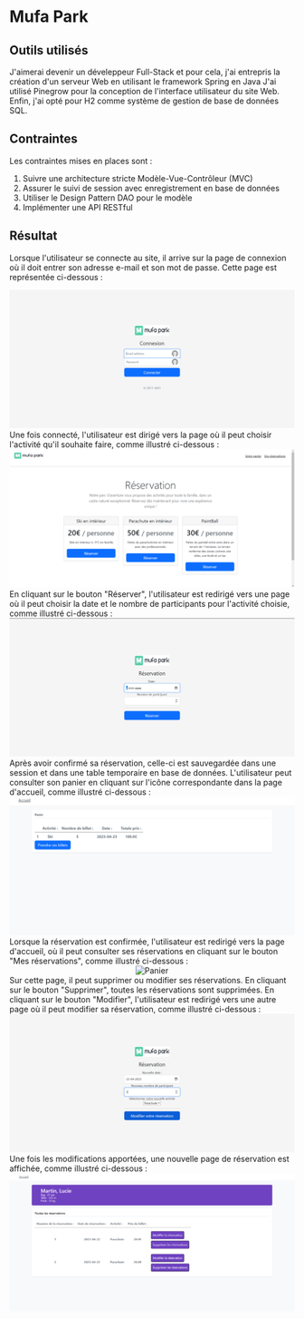 # Mufa Park
## Outils utilisés
J'aimerai devenir un déveleppeur Full-Stack et pour cela, j'ai entrepris la création d'un serveur Web en utilisant le framework Spring en Java
J'ai utilisé Pinegrow pour la conception de l'interface utilisateur du site Web.
Enfin, j'ai opté pour H2 comme système de gestion de base de données SQL.

## Contraintes
Les contraintes mises en places sont :
1. Suivre une architecture stricte Modèle-Vue-Contrôleur (MVC)
2. Assurer le suivi de session avec enregistrement en base de données
3. Utiliser le Design Pattern DAO pour le modèle
4. Implémenter une API RESTful

## Résultat
Lorsque l'utilisateur se connecte au site, il arrive sur la page de connexion où il doit entrer son adresse e-mail et son mot de passe.
Cette page est représentée ci-dessous :
<center>
  <img src="./assets_README/IMG/accueil_connexion.png" alt="Image connexion">
</center>
Une fois connecté, l'utilisateur est dirigé vers la page où il peut choisir l'activité qu'il souhaite faire, comme illustré ci-dessous :
<center>
  <img src="./assets_README/IMG/accueil_site.png" alt="Accueil">
</center>
En cliquant sur le bouton "Réserver", l'utilisateur est redirigé vers une page où il peut choisir la date et le nombre de participants pour l'activité choisie, comme illustré ci-dessous :
<center>
  <img src="./assets_README/IMG/prise_de_rdv.png" alt="Prise de rdv">
</center>
Après avoir confirmé sa réservation, celle-ci est sauvegardée dans une session et dans une table temporaire en base de données. L'utilisateur peut consulter son panier en cliquant sur l'icône correspondante dans la page d'accueil, comme illustré ci-dessous :
<center>
  <img src="./assets_README/IMG/panier.png" alt="Panier">
</center>
Lorsque la réservation est confirmée, l'utilisateur est redirigé vers la page d'accueil, où il peut consulter ses réservations en cliquant sur le bouton "Mes réservations", comme illustré ci-dessous :
<center>
  <img src="./assets_README/IMG/show_mesRDV.png" alt="Panier">
</center>
Sur cette page, il peut supprimer ou modifier ses réservations. En cliquant sur le bouton "Supprimer", toutes les réservations sont supprimées.
En cliquant sur le bouton "Modifier", l'utilisateur est redirigé vers une autre page où il peut modifier sa réservation, comme illustré ci-dessous :
<center>
  <img src="./assets_README/IMG/modif_rdv.png" alt="Panier">
</center>
Une fois les modifications apportées, une nouvelle page de réservation est affichée, comme illustré ci-dessous :
<center>
  <img src="./assets_README/IMG/show_mesRDV_update.png" alt="Panier">
</center>
